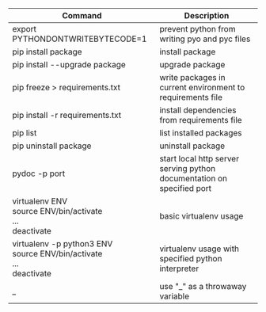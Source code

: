 Command|Description
---|---
export PYTHONDONTWRITEBYTECODE=1|prevent python from writing pyo and pyc files
pip install package|install package
pip install --upgrade package|upgrade package
pip freeze > requirements.txt|write packages in current environment to requirements file
pip install -r requirements.txt|install dependencies from requirements file
pip list|list installed packages
pip uninstall package|uninstall package
pydoc -p port|start local http server serving python documentation on specified port
virtualenv ENV<br>source ENV/bin/activate<br>...<br>deactivate|basic virtualenv usage
virtualenv -p python3 ENV<br>source ENV/bin/activate<br>...<br>deactivate|virtualenv usage with specified python interpreter
_|use "_" as a throwaway variable
